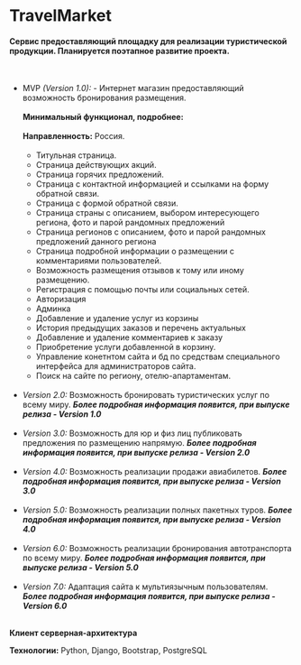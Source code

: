 <h1>TravelMarket </h1>
<h4>Сервис предоставляющий площадку для реализации туристической продукции.
Планируется поэтапное развитие проекта.</h4>

<br>
<ul>
<li>MVP <i>(Version 1.0):</i> - Интернет магазин предоставляющий возможность бронирования размещения.
<br><br> 
<b>Минимальный функционал, подробнее:</b>
<br><br><b>Направленность:</b> Россия. <br><br>
    <ul>
        <li>  Титульная страница. </li>
        <li>  Страница действующих акций. </li>
        <li>  Страница горячих предложений. </li>
        <li>  Страница с контактной информацией и ссылками на форму обратной связи. </li>
        <li>  Страница с формой обратной связи. </li>
        <li>  Страница страны с описанием, выбором интересующего региона, фото и парой рандомных предложений </li>
        <li>  Страница регионов с описанием, фото и парой рандомных предложений данного региона </li>
        <li>  Страница подробной информации о размещении с комментариями пользователей. </li>
        <li>  Возможность размещения отзывов к тому или иному размещению. </li>
        <li>  Регистрация с помощью почты или социальных сетей. </li>
        <li>  Авторизация </li>
        <li>  Админка </li>
        <li>  Добавление и удаление услуг из корзины </li>
        <li>  История предыдущих заказов и перечень актуальных </li>
        <li>  Добавление и удаление комментариев к заказу </li>
        <li>  Приобретение услуги добавленной в корзину. </li>
        <li>  Управление конетнтом сайта и бд по средствам специального интерфейса для администраторов сайта. </li>
        <li>  Поиск на сайте по региону, отелю-апартаментам.</li>
    </ul>
    <br>
    
<li><i>Version 2.0:</i>  Возможность бронировать туристических услуг по всему миру. <i><b>Более подробная информация появится, при выпуске релиза - Version 1.0</b></i> <br><br>
<li><i>Version 3.0:</i> Возможность для юр и физ лиц публиковать предложения по размещению напрямую. <i><b>Более подробная информация появится, при выпуске релиза - Version 2.0</b></i>
<br><br>
<li><i>Version 4.0:</i> Возможность реализации продажи авиабилетов. <i><b>Более подробная информация появится, при выпуске релиза - Version 3.0</b></i><br><br>
<li><i>Version 5.0:</i> Возможность реализации полных пакетных туров. <i><b>Более подробная информация появится, при выпуске релиза - Version 4.0</b></i><br><br>
<li><i>Version 6.0:</i> Возможность реализации бронирования автотранспорта по всему миру. <i><b>Более подробная информация появится, при выпуске релиза - Version 5.0</b></i><br><br>
<li><i>Version 7.0:</i> Адаптация сайта к мультиязычным пользователям. <i><b>Более подробная информация появится, при выпуске релиза - Version 6.0</b></i><br><br>
</ul>

**Клиент серверная-архитектура**
 
**Технологии:** Python, Django, Bootstrap, PostgreSQL